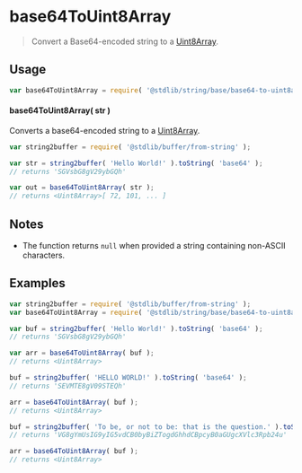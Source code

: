 <!--

@license Apache-2.0

Copyright (c) 2024 The Stdlib Authors.

Licensed under the Apache License, Version 2.0 (the "License");
you may not use this file except in compliance with the License.
You may obtain a copy of the License at

   http://www.apache.org/licenses/LICENSE-2.0

Unless required by applicable law or agreed to in writing, software
distributed under the License is distributed on an "AS IS" BASIS,
WITHOUT WARRANTIES OR CONDITIONS OF ANY KIND, either express or implied.
See the License for the specific language governing permissions and
limitations under the License.

-->

# base64ToUint8Array

> Convert a Base64-encoded string to a [Uint8Array][@stdlib/array/uint8].

<!-- Package usage documentation. -->

<section class="usage">

## Usage

<!-- eslint-disable stdlib/no-redeclare -->

```javascript
var base64ToUint8Array = require( '@stdlib/string/base/base64-to-uint8array' );
```

#### base64ToUint8Array( str )

Converts a base64-encoded string to a [Uint8Array][@stdlib/array/uint8].

```javascript
var string2buffer = require( '@stdlib/buffer/from-string' );

var str = string2buffer( 'Hello World!' ).toString( 'base64' );
// returns 'SGVsbG8gV29ybGQh'

var out = base64ToUint8Array( str );
// returns <Uint8Array>[ 72, 101, ... ]
```

</section>

<!-- /.usage -->

<section class="notes">

## Notes

-   The function returns `null` when provided a string containing non-ASCII characters.

</section>

<!-- /.notes -->

<!-- Package usage examples. -->

<section class="examples">

## Examples

```javascript
var string2buffer = require( '@stdlib/buffer/from-string' );
var base64ToUint8Array = require( '@stdlib/string/base/base64-to-uint8array' );

var buf = string2buffer( 'Hello World!' ).toString( 'base64' );
// returns 'SGVsbG8gV29ybGQh'

var arr = base64ToUint8Array( buf );
// returns <Uint8Array>

buf = string2buffer( 'HELLO WORLD!' ).toString( 'base64' );
// returns 'SEVMTE8gV09STEQh'

arr = base64ToUint8Array( buf );
// returns <Uint8Array>

buf = string2buffer( 'To be, or not to be: that is the question.' ).toString( 'base64' );
// returns 'VG8gYmUsIG9yIG5vdCB0byBiZTogdGhhdCBpcyB0aGUgcXVlc3Rpb24u'

arr = base64ToUint8Array( buf );
// returns <Uint8Array>
```

</section>

<!-- /.examples -->

<!-- Section for related `stdlib` packages. Do not manually edit this section, as it is automatically populated. -->

<section class="related">

</section>

<!-- /.related -->

<!-- Section for all links. Make sure to keep an empty line after the `section` element and another before the `/section` close. -->

<section class="links">

[@stdlib/array/uint8]: https://github.com/stdlib-js/stdlib/tree/develop/lib/node_modules/%40stdlib/array/uint8

<!-- <related-links> -->

<!-- </related-links> -->

</section>

<!-- /.links -->
